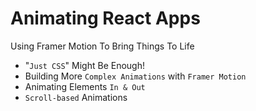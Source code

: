 # Animating React Apps

Using Framer Motion To Bring Things To Life

-   "`Just CSS`" Might Be Enough!
-   Building More `Complex Animations` with `Framer Motion`
-   Animating Elements `In & Out`
-   `Scroll-based` Animations
